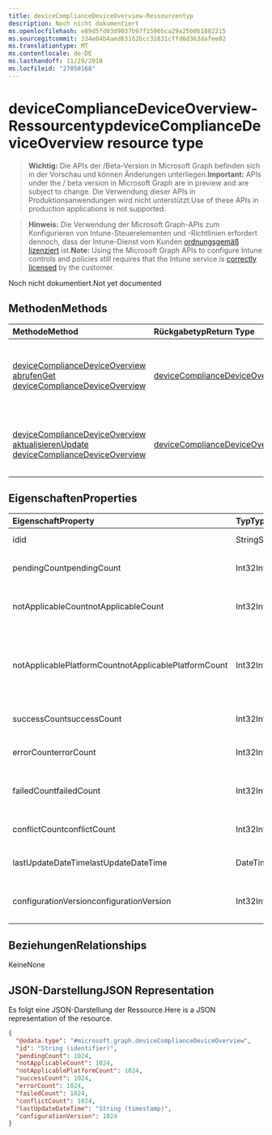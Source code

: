 ```yaml
---
title: deviceComplianceDeviceOverview-Ressourcentyp
description: Noch nicht dokumentiert
ms.openlocfilehash: e89d5fd03d9037b97f1596bca29a25b0b1882215
ms.sourcegitcommit: 334e84b4aed63162bcc31831cffd6d363dafee02
ms.translationtype: MT
ms.contentlocale: de-DE
ms.lasthandoff: 11/29/2018
ms.locfileid: "27058168"
---
```

# <a name="devicecompliancedeviceoverview-resource-type"></a><span data-ttu-id="cf37d-103">deviceComplianceDeviceOverview-Ressourcentyp</span><span class="sxs-lookup"><span data-stu-id="cf37d-103">deviceComplianceDeviceOverview resource type</span></span>

> <span data-ttu-id="cf37d-104">**Wichtig:** Die APIs der /Beta-Version in Microsoft Graph befinden sich in der Vorschau und können Änderungen unterliegen.</span><span class="sxs-lookup"><span data-stu-id="cf37d-104">**Important:** APIs under the / beta version in Microsoft Graph are in preview and are subject to change.</span></span> <span data-ttu-id="cf37d-105">Die Verwendung dieser APIs in Produktionsanwendungen wird nicht unterstützt.</span><span class="sxs-lookup"><span data-stu-id="cf37d-105">Use of these APIs in production applications is not supported.</span></span>

> <span data-ttu-id="cf37d-106">**Hinweis:** Die Verwendung der Microsoft Graph-APIs zum Konfigurieren von Intune-Steuerelementen und -Richtlinien erfordert dennoch, dass der Intune-Dienst vom Kunden [ordnungsgemäß lizenziert](https://go.microsoft.com/fwlink/?linkid=839381) ist.</span><span class="sxs-lookup"><span data-stu-id="cf37d-106">**Note:** Using the Microsoft Graph APIs to configure Intune controls and policies still requires that the Intune service is [correctly licensed](https://go.microsoft.com/fwlink/?linkid=839381) by the customer.</span></span>

<span data-ttu-id="cf37d-107">Noch nicht dokumentiert.</span><span class="sxs-lookup"><span data-stu-id="cf37d-107">Not yet documented</span></span>
## <a name="methods"></a><span data-ttu-id="cf37d-108">Methoden</span><span class="sxs-lookup"><span data-stu-id="cf37d-108">Methods</span></span>
|<span data-ttu-id="cf37d-109">Methode</span><span class="sxs-lookup"><span data-stu-id="cf37d-109">Method</span></span>|<span data-ttu-id="cf37d-110">Rückgabetyp</span><span class="sxs-lookup"><span data-stu-id="cf37d-110">Return Type</span></span>|<span data-ttu-id="cf37d-111">Beschreibung</span><span class="sxs-lookup"><span data-stu-id="cf37d-111">Description</span></span>|
|:---|:---|:---|
|[<span data-ttu-id="cf37d-112">deviceComplianceDeviceOverview abrufen</span><span class="sxs-lookup"><span data-stu-id="cf37d-112">Get deviceComplianceDeviceOverview</span></span>](../api/intune-deviceconfig-devicecompliancedeviceoverview-get.md)|[<span data-ttu-id="cf37d-113">deviceComplianceDeviceOverview</span><span class="sxs-lookup"><span data-stu-id="cf37d-113">deviceComplianceDeviceOverview</span></span>](../resources/intune-deviceconfig-devicecompliancedeviceoverview.md)|<span data-ttu-id="cf37d-114">Lesen von Eigenschaften und Beziehungen des [deviceComplianceDeviceOverview](../resources/intune-deviceconfig-devicecompliancedeviceoverview.md)-Objekts.</span><span class="sxs-lookup"><span data-stu-id="cf37d-114">Read properties and relationships of the [deviceComplianceDeviceOverview](../resources/intune-deviceconfig-devicecompliancedeviceoverview.md) object.</span></span>|
|[<span data-ttu-id="cf37d-115">deviceComplianceDeviceOverview aktualisieren</span><span class="sxs-lookup"><span data-stu-id="cf37d-115">Update deviceComplianceDeviceOverview</span></span>](../api/intune-deviceconfig-devicecompliancedeviceoverview-update.md)|[<span data-ttu-id="cf37d-116">deviceComplianceDeviceOverview</span><span class="sxs-lookup"><span data-stu-id="cf37d-116">deviceComplianceDeviceOverview</span></span>](../resources/intune-deviceconfig-devicecompliancedeviceoverview.md)|<span data-ttu-id="cf37d-117">Aktualisieren der Eigenschaften eines [deviceComplianceDeviceOverview](../resources/intune-deviceconfig-devicecompliancedeviceoverview.md)-Objekts.</span><span class="sxs-lookup"><span data-stu-id="cf37d-117">Update the properties of a [deviceComplianceDeviceOverview](../resources/intune-deviceconfig-devicecompliancedeviceoverview.md) object.</span></span>|

## <a name="properties"></a><span data-ttu-id="cf37d-118">Eigenschaften</span><span class="sxs-lookup"><span data-stu-id="cf37d-118">Properties</span></span>
|<span data-ttu-id="cf37d-119">Eigenschaft</span><span class="sxs-lookup"><span data-stu-id="cf37d-119">Property</span></span>|<span data-ttu-id="cf37d-120">Typ</span><span class="sxs-lookup"><span data-stu-id="cf37d-120">Type</span></span>|<span data-ttu-id="cf37d-121">Beschreibung</span><span class="sxs-lookup"><span data-stu-id="cf37d-121">Description</span></span>|
|:---|:---|:---|
|<span data-ttu-id="cf37d-122">id</span><span class="sxs-lookup"><span data-stu-id="cf37d-122">id</span></span>|<span data-ttu-id="cf37d-123">String</span><span class="sxs-lookup"><span data-stu-id="cf37d-123">String</span></span>|<span data-ttu-id="cf37d-124">Schlüssel der Entität</span><span class="sxs-lookup"><span data-stu-id="cf37d-124">Key of the entity.</span></span>|
|<span data-ttu-id="cf37d-125">pendingCount</span><span class="sxs-lookup"><span data-stu-id="cf37d-125">pendingCount</span></span>|<span data-ttu-id="cf37d-126">Int32</span><span class="sxs-lookup"><span data-stu-id="cf37d-126">Int32</span></span>|<span data-ttu-id="cf37d-127">Anzahl der ausstehenden Geräte</span><span class="sxs-lookup"><span data-stu-id="cf37d-127">Number of pending devices</span></span>|
|<span data-ttu-id="cf37d-128">notApplicableCount</span><span class="sxs-lookup"><span data-stu-id="cf37d-128">notApplicableCount</span></span>|<span data-ttu-id="cf37d-129">Int32</span><span class="sxs-lookup"><span data-stu-id="cf37d-129">Int32</span></span>|<span data-ttu-id="cf37d-130">Anzahl der ausgenommenen Geräte</span><span class="sxs-lookup"><span data-stu-id="cf37d-130">Number of not applicable devices</span></span>|
|<span data-ttu-id="cf37d-131">notApplicablePlatformCount</span><span class="sxs-lookup"><span data-stu-id="cf37d-131">notApplicablePlatformCount</span></span>|<span data-ttu-id="cf37d-132">Int32</span><span class="sxs-lookup"><span data-stu-id="cf37d-132">Int32</span></span>|<span data-ttu-id="cf37d-133">Anzahl der Geräte, die aufgrund von Konflikt Plattform und Richtlinie nicht zutreffend</span><span class="sxs-lookup"><span data-stu-id="cf37d-133">Number of not applicable devices due to mismatch platform and policy</span></span>|
|<span data-ttu-id="cf37d-134">successCount</span><span class="sxs-lookup"><span data-stu-id="cf37d-134">successCount</span></span>|<span data-ttu-id="cf37d-135">Int32</span><span class="sxs-lookup"><span data-stu-id="cf37d-135">Int32</span></span>|<span data-ttu-id="cf37d-136">Anzahl der erfolgreichen Geräte</span><span class="sxs-lookup"><span data-stu-id="cf37d-136">Number of succeeded devices</span></span>|
|<span data-ttu-id="cf37d-137">errorCount</span><span class="sxs-lookup"><span data-stu-id="cf37d-137">errorCount</span></span>|<span data-ttu-id="cf37d-138">Int32</span><span class="sxs-lookup"><span data-stu-id="cf37d-138">Int32</span></span>|<span data-ttu-id="cf37d-139">Anzahl der fehlerhaften Geräte</span><span class="sxs-lookup"><span data-stu-id="cf37d-139">Number of error devices</span></span>|
|<span data-ttu-id="cf37d-140">failedCount</span><span class="sxs-lookup"><span data-stu-id="cf37d-140">failedCount</span></span>|<span data-ttu-id="cf37d-141">Int32</span><span class="sxs-lookup"><span data-stu-id="cf37d-141">Int32</span></span>|<span data-ttu-id="cf37d-142">Anzahl der fehlgeschlagenen Geräte</span><span class="sxs-lookup"><span data-stu-id="cf37d-142">Number of failed devices</span></span>|
|<span data-ttu-id="cf37d-143">conflictCount</span><span class="sxs-lookup"><span data-stu-id="cf37d-143">conflictCount</span></span>|<span data-ttu-id="cf37d-144">Int32</span><span class="sxs-lookup"><span data-stu-id="cf37d-144">Int32</span></span>|<span data-ttu-id="cf37d-145">Anzahl der Geräte in Konflikt</span><span class="sxs-lookup"><span data-stu-id="cf37d-145">Number of devices in conflict</span></span>|
|<span data-ttu-id="cf37d-146">lastUpdateDateTime</span><span class="sxs-lookup"><span data-stu-id="cf37d-146">lastUpdateDateTime</span></span>|<span data-ttu-id="cf37d-147">DateTimeOffset</span><span class="sxs-lookup"><span data-stu-id="cf37d-147">DateTimeOffset</span></span>|<span data-ttu-id="cf37d-148">Datum und Uhrzeit der letzten Aktualisierung</span><span class="sxs-lookup"><span data-stu-id="cf37d-148">Last update time</span></span>|
|<span data-ttu-id="cf37d-149">configurationVersion</span><span class="sxs-lookup"><span data-stu-id="cf37d-149">configurationVersion</span></span>|<span data-ttu-id="cf37d-150">Int32</span><span class="sxs-lookup"><span data-stu-id="cf37d-150">Int32</span></span>|<span data-ttu-id="cf37d-151">Version der Richtlinie für diese Übersicht</span><span class="sxs-lookup"><span data-stu-id="cf37d-151">Version of the policy for that overview</span></span>|

## <a name="relationships"></a><span data-ttu-id="cf37d-152">Beziehungen</span><span class="sxs-lookup"><span data-stu-id="cf37d-152">Relationships</span></span>
<span data-ttu-id="cf37d-153">Keine</span><span class="sxs-lookup"><span data-stu-id="cf37d-153">None</span></span>
## <a name="json-representation"></a><span data-ttu-id="cf37d-154">JSON-Darstellung</span><span class="sxs-lookup"><span data-stu-id="cf37d-154">JSON Representation</span></span>
<span data-ttu-id="cf37d-155">Es folgt eine JSON-Darstellung der Ressource.</span><span class="sxs-lookup"><span data-stu-id="cf37d-155">Here is a JSON representation of the resource.</span></span>
<!-- {
  "blockType": "resource",
  "keyProperty": "id",
  "@odata.type": "microsoft.graph.deviceComplianceDeviceOverview"
}
-->
``` json
{
  "@odata.type": "#microsoft.graph.deviceComplianceDeviceOverview",
  "id": "String (identifier)",
  "pendingCount": 1024,
  "notApplicableCount": 1024,
  "notApplicablePlatformCount": 1024,
  "successCount": 1024,
  "errorCount": 1024,
  "failedCount": 1024,
  "conflictCount": 1024,
  "lastUpdateDateTime": "String (timestamp)",
  "configurationVersion": 1024
}
```





